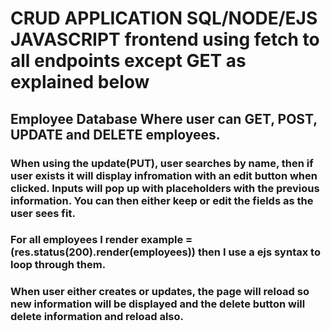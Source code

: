 # CRUD APPLICATION SQL/NODE/EJS  JAVASCRIPT frontend using fetch to all endpoints except GET as explained below

## Employee Database Where user can GET, POST, UPDATE and DELETE employees.

### When using the update(PUT), user searches by name, then if user exists it will display infromation with an edit button when clicked. Inputs will pop up with placeholders with the previous information. You can then either keep or edit the fields as the user sees fit.

### For all employees I render  example = (res.status(200).render(employees)) then I use a ejs syntax to loop through them.

### When user either creates or updates, the page will reload so new information will be displayed and the delete button will delete information and reload also.

